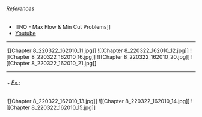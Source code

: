 ###### References
- [[NO - Max Flow & Min Cut Problems]]
- [Youtube](https://www.youtube.com/watch?v=Tl90tNtKvxs)

---
![[Chapter 8_220322_162010_11.jpg]]
![[Chapter 8_220322_162010_12.jpg]]
![[Chapter 8_220322_162010_16.jpg]]
![[Chapter 8_220322_162010_20.jpg]]
![[Chapter 8_220322_162010_21.jpg]]

---
###### ~ Ex.:
![[Chapter 8_220322_162010_13.jpg]]
![[Chapter 8_220322_162010_14.jpg]]
![[Chapter 8_220322_162010_15.jpg]]
